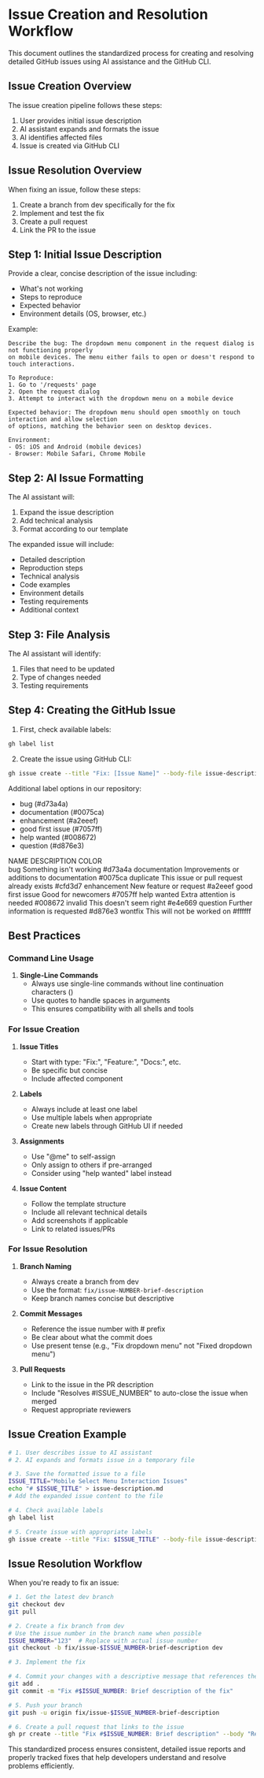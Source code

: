 # Issue Creation and Resolution Workflow

This document outlines the standardized process for creating and resolving detailed GitHub issues using AI assistance and the GitHub CLI.

## Issue Creation Overview

The issue creation pipeline follows these steps:
1. User provides initial issue description
2. AI assistant expands and formats the issue
3. AI identifies affected files
4. Issue is created via GitHub CLI

## Issue Resolution Overview

When fixing an issue, follow these steps:
1. Create a branch from dev specifically for the fix
2. Implement and test the fix
3. Create a pull request
4. Link the PR to the issue

## Step 1: Initial Issue Description

Provide a clear, concise description of the issue including:
- What's not working
- Steps to reproduce
- Expected behavior
- Environment details (OS, browser, etc.)

Example:
```
Describe the bug: The dropdown menu component in the request dialog is not functioning properly 
on mobile devices. The menu either fails to open or doesn't respond to touch interactions.

To Reproduce:
1. Go to '/requests' page
2. Open the request dialog
3. Attempt to interact with the dropdown menu on a mobile device

Expected behavior: The dropdown menu should open smoothly on touch interaction and allow selection
of options, matching the behavior seen on desktop devices.

Environment:
- OS: iOS and Android (mobile devices)
- Browser: Mobile Safari, Chrome Mobile
```

## Step 2: AI Issue Formatting

The AI assistant will:
1. Expand the issue description
2. Add technical analysis
3. Format according to our template

The expanded issue will include:
- Detailed description
- Reproduction steps
- Technical analysis
- Code examples
- Environment details
- Testing requirements
- Additional context

## Step 3: File Analysis

The AI assistant will identify:
1. Files that need to be updated
2. Type of changes needed
3. Testing requirements

## Step 4: Creating the GitHub Issue

1. First, check available labels:
```bash
gh label list
```

2. Create the issue using GitHub CLI:
```bash
gh issue create --title "Fix: [Issue Name]" --body-file issue-description.md --label "bug" --assignee "@me"
```

Additional label options in our repository:
- bug (#d73a4a)
- documentation (#0075ca)
- enhancement (#a2eeef)
- good first issue (#7057ff)
- help wanted (#008672)
- question (#d876e3)

NAME              DESCRIPTION                                 COLOR  
bug               Something isn't working                     #d73a4a
documentation     Improvements or additions to documentation  #0075ca
duplicate         This issue or pull request already exists   #cfd3d7
enhancement       New feature or request                      #a2eeef
good first issue  Good for newcomers                          #7057ff
help wanted       Extra attention is needed                   #008672
invalid           This doesn't seem right                     #e4e669
question          Further information is requested            #d876e3
wontfix           This will not be worked on                  #ffffff

## Best Practices

### Command Line Usage

1. **Single-Line Commands**
   - Always use single-line commands without line continuation characters (\)
   - Use quotes to handle spaces in arguments
   - This ensures compatibility with all shells and tools

### For Issue Creation

1. **Issue Titles**
   - Start with type: "Fix:", "Feature:", "Docs:", etc.
   - Be specific but concise
   - Include affected component

2. **Labels**
   - Always include at least one label
   - Use multiple labels when appropriate
   - Create new labels through GitHub UI if needed

3. **Assignments**
   - Use "@me" to self-assign
   - Only assign to others if pre-arranged
   - Consider using "help wanted" label instead

4. **Issue Content**
   - Follow the template structure
   - Include all relevant technical details
   - Add screenshots if applicable
   - Link to related issues/PRs

### For Issue Resolution

1. **Branch Naming**
   - Always create a branch from dev
   - Use the format: `fix/issue-NUMBER-brief-description`
   - Keep branch names concise but descriptive

2. **Commit Messages**
   - Reference the issue number with # prefix
   - Be clear about what the commit does
   - Use present tense (e.g., "Fix dropdown menu" not "Fixed dropdown menu")

3. **Pull Requests**
   - Link to the issue in the PR description
   - Include "Resolves #ISSUE_NUMBER" to auto-close the issue when merged
   - Request appropriate reviewers

## Issue Creation Example

```bash
# 1. User describes issue to AI assistant
# 2. AI expands and formats issue in a temporary file

# 3. Save the formatted issue to a file
ISSUE_TITLE="Mobile Select Menu Interaction Issues"
echo "# $ISSUE_TITLE" > issue-description.md
# Add the expanded issue content to the file

# 4. Check available labels
gh label list

# 5. Create issue with appropriate labels
gh issue create --title "Fix: $ISSUE_TITLE" --body-file issue-description.md --label "bug" --assignee "@me"
```

## Issue Resolution Workflow

When you're ready to fix an issue:

```bash
# 1. Get the latest dev branch
git checkout dev
git pull

# 2. Create a fix branch from dev
# Use the issue number in the branch name when possible
ISSUE_NUMBER="123"  # Replace with actual issue number
git checkout -b fix/issue-$ISSUE_NUMBER-brief-description dev

# 3. Implement the fix

# 4. Commit your changes with a descriptive message that references the issue
git add .
git commit -m "Fix #$ISSUE_NUMBER: Brief description of the fix"

# 5. Push your branch
git push -u origin fix/issue-$ISSUE_NUMBER-brief-description

# 6. Create a pull request that links to the issue
gh pr create --title "Fix #$ISSUE_NUMBER: Brief description" --body "Resolves #$ISSUE_NUMBER" --base dev
```

This standardized process ensures consistent, detailed issue reports and properly tracked fixes that help developers understand and resolve problems efficiently.
